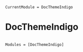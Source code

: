 ```@meta
CurrentModule = DocThemeIndigo
```

# DocThemeIndigo

```@index
```

```@autodocs
Modules = [DocThemeIndigo]
```
